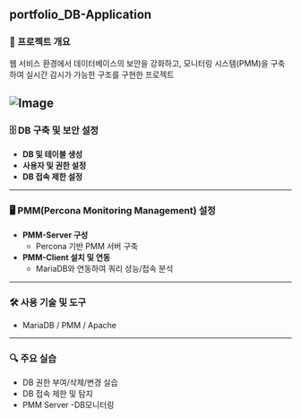 ## portfolio_DB-Application

### 📌 프로젝트 개요
웹 서비스 환경에서 데이터베이스의 보안을 강화하고, 모니터링 시스템(PMM)을 구축하여 실시간 감시가 가능한 구조를 구현한 프로젝트

![Image](https://github.com/user-attachments/assets/9085c27d-4e19-42e2-9983-0bbf348eea9f)
---

### 🗄️ DB 구축 및 보안 설정

- **DB 및 테이블 생성**
- **사용자 및 권한 설정**
- **DB 접속 제한 설정**

---

### 🖥️ PMM(Percona Monitoring Management) 설정

- **PMM-Server 구성**
  - Percona 기반 PMM 서버 구축
- **PMM-Client 설치 및 연동**
  - MariaDB와 연동하여 쿼리 성능/접속 분석

---

### 🛠 사용 기술 및 도구

- MariaDB / PMM / Apache

---

### 🔍 주요 실습

- DB 권한 부여/삭제/변경 실습
- DB 접속 제한 및 탐지
- PMM Server -DB모니터링
